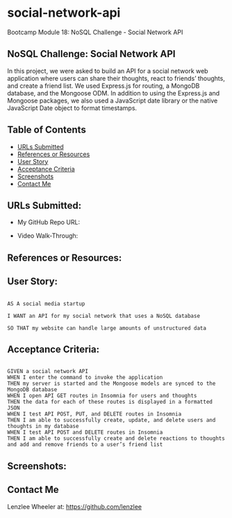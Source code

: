 # social-network-api
Bootcamp Module 18: NoSQL Challenge - Social Network API

## NoSQL Challenge: Social Network API
In this project, we were asked to build an API for a social network web application where users can share their thoughts, react to friends’ thoughts, and create a friend list. We used Express.js for routing, a MongoDB database, and the Mongoose ODM. In addition to using the Express.js and Mongoose packages, we also used a JavaScript date library or the native JavaScript Date object to format timestamps.

## Table of Contents

- [URLs Submitted](#urls-submitted)
- [References or Resources](#references-or-resources)
- [User Story](#user-story)
- [Acceptance Criteria](#acceptance-criteria)
- [Screenshots](#screenshots)
- [Contact Me](#contact-me)

## URLs Submitted:

* My GitHub Repo URL:

* Video Walk-Through:

## References or Resources: 

## User Story:

```

AS A social media startup

I WANT an API for my social network that uses a NoSQL database

SO THAT my website can handle large amounts of unstructured data

```

## Acceptance Criteria:

```

GIVEN a social network API
WHEN I enter the command to invoke the application
THEN my server is started and the Mongoose models are synced to the MongoDB database
WHEN I open API GET routes in Insomnia for users and thoughts
THEN the data for each of these routes is displayed in a formatted JSON
WHEN I test API POST, PUT, and DELETE routes in Insomnia
THEN I am able to successfully create, update, and delete users and thoughts in my database
WHEN I test API POST and DELETE routes in Insomnia
THEN I am able to successfully create and delete reactions to thoughts and add and remove friends to a user’s friend list

```

## Screenshots:

## Contact Me

Lenzlee Wheeler at: https://github.com/lenzlee 
